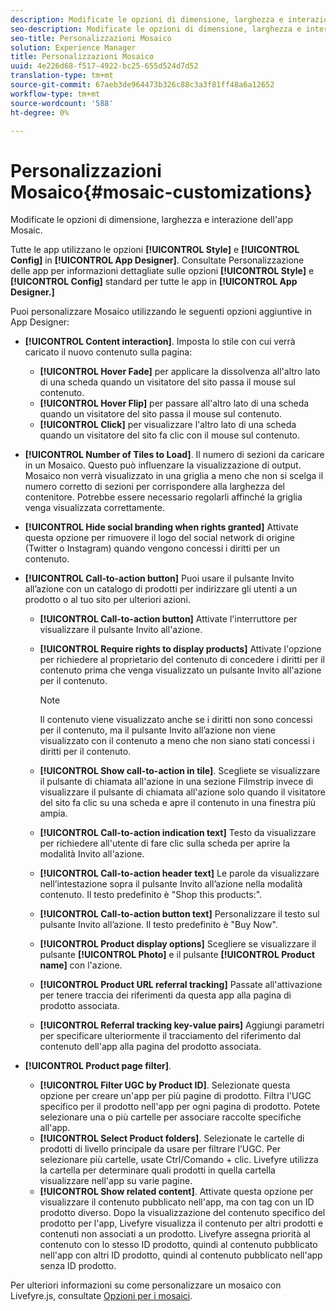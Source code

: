 ```yaml
---
description: Modificate le opzioni di dimensione, larghezza e interazione dell'app Mosaic.
seo-description: Modificate le opzioni di dimensione, larghezza e interazione dell'app Mosaic.
seo-title: Personalizzazioni Mosaico
solution: Experience Manager
title: Personalizzazioni Mosaico
uuid: 4e226d68-f517-4922-bc25-655d524d7d52
translation-type: tm+mt
source-git-commit: 67aeb3de964473b326c88c3a3f81ff48a6a12652
workflow-type: tm+mt
source-wordcount: '588'
ht-degree: 0%

---
```



# Personalizzazioni Mosaico{#mosaic-customizations}

Modificate le opzioni di dimensione, larghezza e interazione dell&#39;app Mosaic.

Tutte le app utilizzano le opzioni **[!UICONTROL Style]** e **[!UICONTROL Config]** in **[!UICONTROL App Designer]**. Consultate Personalizzazione delle app per informazioni dettagliate sulle opzioni **[!UICONTROL Style]** e **[!UICONTROL Config]** standard per tutte le app in **[!UICONTROL App Designer.]**

Puoi personalizzare Mosaico utilizzando le seguenti opzioni aggiuntive in App Designer:

* **[!UICONTROL Content interaction]**. Imposta lo stile con cui verrà caricato il nuovo contenuto sulla pagina:

   * **[!UICONTROL Hover Fade]** per applicare la dissolvenza all&#39;altro lato di una scheda quando un visitatore del sito passa il mouse sul contenuto.
   * **[!UICONTROL Hover Flip]** per passare all&#39;altro lato di una scheda quando un visitatore del sito passa il mouse sul contenuto.
   * **[!UICONTROL Click]** per visualizzare l&#39;altro lato di una scheda quando un visitatore del sito fa clic con il mouse sul contenuto.

* **[!UICONTROL Number of Tiles to Load]**. Il numero di sezioni da caricare in un Mosaico. Questo può influenzare la visualizzazione di output. Mosaico non verrà visualizzato in una griglia a meno che non si scelga il numero corretto di sezioni per corrispondere alla larghezza del contenitore. Potrebbe essere necessario regolarli affinché la griglia venga visualizzata correttamente.
* **[!UICONTROL Hide social branding when rights granted]** Attivate questa opzione per rimuovere il logo del social network di origine (Twitter o Instagram) quando vengono concessi i diritti per un contenuto.

* **[!UICONTROL Call-to-action button]** Puoi usare il pulsante Invito all’azione con un catalogo di prodotti per indirizzare gli utenti a un prodotto o al tuo sito per ulteriori azioni.

   * **[!UICONTROL Call-to-action button]** Attivate l&#39;interruttore per visualizzare il pulsante Invito all&#39;azione.

   * **[!UICONTROL Require rights to display products]** Attivate l&#39;opzione per richiedere al proprietario del contenuto di concedere i diritti per il contenuto prima che venga visualizzato un pulsante Invito all&#39;azione per il contenuto.

      >[!NOTE]
      >
      >Il contenuto viene visualizzato anche se i diritti non sono concessi per il contenuto, ma il pulsante Invito all’azione non viene visualizzato con il contenuto a meno che non siano stati concessi i diritti per il contenuto.

   * **[!UICONTROL Show call-to-action in tile]**. Scegliete se visualizzare il pulsante di chiamata all&#39;azione in una sezione Filmstrip invece di visualizzare il pulsante di chiamata all&#39;azione solo quando il visitatore del sito fa clic su una scheda e apre il contenuto in una finestra più ampia.
   * **[!UICONTROL Call-to-action indication text]** Testo da visualizzare per richiedere all&#39;utente di fare clic sulla scheda per aprire la modalità Invito all&#39;azione.

   * **[!UICONTROL Call-to-action header text]** Le parole da visualizzare nell’intestazione sopra il pulsante Invito all’azione nella modalità contenuto. Il testo predefinito è &quot;Shop this products:&quot;.

   * **[!UICONTROL Call-to-action button text]** Personalizzare il testo sul pulsante Invito all’azione. Il testo predefinito è &quot;Buy Now&quot;.

   * **[!UICONTROL Product display options]** Scegliere se visualizzare il pulsante  **[!UICONTROL Photo]** e il pulsante  **[!UICONTROL Product name]** con l&#39;azione.

   * **[!UICONTROL Product URL referral tracking]** Passate all&#39;attivazione per tenere traccia dei riferimenti da questa app alla pagina di prodotto associata.

   * **[!UICONTROL Referral tracking key-value pairs]** Aggiungi parametri per specificare ulteriormente il tracciamento del riferimento dal contenuto dell&#39;app alla pagina del prodotto associata.

* **[!UICONTROL Product page filter]**.

   * **[!UICONTROL Filter UGC by Product ID]**. Selezionate questa opzione per creare un&#39;app per più pagine di prodotto. Filtra l&#39;UGC specifico per il prodotto nell&#39;app per ogni pagina di prodotto. Potete selezionare una o più cartelle per associare raccolte specifiche all&#39;app.
   * **[!UICONTROL Select Product folders]**. Selezionate le cartelle di prodotti di livello principale da usare per filtrare l’UGC. Per selezionare più cartelle, usate Ctrl/Comando + clic. Livefyre utilizza la cartella per determinare quali prodotti in quella cartella visualizzare nell&#39;app su varie pagine.
   * **[!UICONTROL Show related content]**. Attivate questa opzione per visualizzare il contenuto pubblicato nell&#39;app, ma con tag con un ID prodotto diverso. Dopo la visualizzazione del contenuto specifico del prodotto per l&#39;app, Livefyre visualizza il contenuto per altri prodotti e contenuti non associati a un prodotto. Livefyre assegna priorità al contenuto con lo stesso ID prodotto, quindi al contenuto pubblicato nell&#39;app con altri ID prodotto, quindi al contenuto pubblicato nell&#39;app senza ID prodotto.

Per ulteriori informazioni su come personalizzare un mosaico con Livefyre.js, consultate [Opzioni per i mosaici](/help/implementation/c-getting-started/c-implementation-process/c-using-livefyre.js-to-create-customize-and-use-apps-on-your-site.md).
